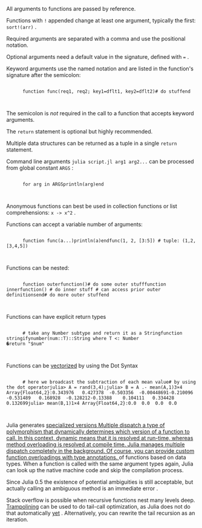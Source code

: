 All arguments to functions are passed by reference.

Functions with ` ! ` appended change at least one argument, typically
the first: ` sort!(arr) ` .

Required arguments are separated with a comma and use the positional
notation.

Optional arguments need a default value in the signature, defined with `
= ` .

Keyword arguments use the named notation and are listed in the
function's signature after the semicolon:

<div class="indented">

``` 
    
      function func(req1, req2; key1=dflt1, key2=dflt2)# do stuffend
    
  
```

</div>

The semicolon is *not* required in the call to a function that accepts
keyword arguments.

The ` return ` statement is optional but highly recommended.

Multiple data structures can be returned as a tuple in a single ` return
` statement.

Command line arguments ` julia script.jl arg1 arg2... ` can be processed
from global constant ` ARGS ` :

<div class="indented">

``` 
    
      for arg in ARGSprintln(arg)end
    
  
```

</div>

Anonymous functions can best be used in collection functions or list
comprehensions: ` x -> x^2 ` .

Functions can accept a variable number of arguments:

<div class="indented">

``` 
    
      function func(a...)println(a)endfunc(1, 2, [3:5]) # tuple: (1,2,[3,4,5])
    
  
```

</div>

Functions can be nested:

<div class="indented">

``` 
    
      function outerfunction()# do some outer stufffunction innerfunction() # do inner stuff # can access prior outer definitionsend# do more outer stuffend
    
  
```

</div>

Functions can have explicit return types

<div class="indented">

``` 
    
      # take any Number subtype and return it as a Stringfunction stringifynumber(num::T)::String where T <: Number                                                                                                               �return "$num"
    
  
```

</div>

Functions can be
[vectorized](https://docs.julialang.org/en/release-0.5/manual/functions/#dot-syntax-for-vectorizing-functions)
by using the Dot Syntax

<div class="indented">

``` 
    
      # here we broadcast the subtraction of each mean value# by using the dot operatorjulia> A = rand(3,4);julia> B = A .- mean(A,1)3×4 Array{Float64,2}:0.343976   0.427378  -0.503356  -0.00448691-0.210096  -0.531489   0.168928  -0.128212-0.13388    0.104111   0.334428   0.132699julia> mean(B,1)1×4 Array{Float64,2}:0.0  0.0  0.0  0.0
    
  
```

</div>

Julia generates [specialized versions <span> Multiple dispatch a type of
polymorphism that dynamically determines which version of a function to
call. In this context, dynamic means that it is resolved at run-time,
whereas method overloading is resolved at compile time. Julia manages
multiple dispatch completely in the background. Of course, you can
provide custom function overloadings with type annotations. </span>](#)
of functions based on data types. When a function is called with the
same argument types again, Julia can look up the native machine code and
skip the compilation process.

Since <span class="bold"> Julia 0.5 </span> the existence of potential
ambiguities is still acceptable, but actually calling an ambiguous
method is an <span class="bold"> immediate error </span> .

Stack overflow is possible when recursive functions nest many levels
deep. [Trampolining](https://blog.zachallaun.com/post/jumping-julia) can
be used to do tail-call optimization, as Julia does not do that
automatically [yet](https://github.com/JuliaLang/julia/issues/4964) .
Alternatively, you can rewrite the tail recursion as an iteration.
